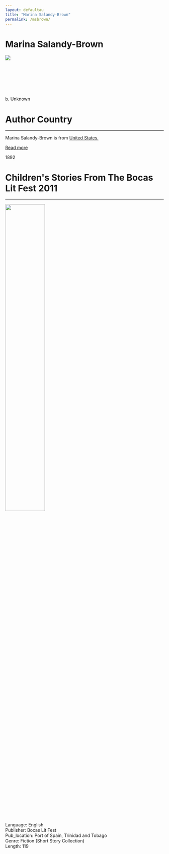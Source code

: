 ```yaml
---
layout: defaultau
title: "Marina Salandy-Brown"
permalink: /msbrown/
---
```

<!-- partial:index.partial.html -->
<div class="content">
    <h1>Marina Salandy-Brown</h1>
    <div class="quote">
        <div><img src="https://globalvoices.org/wp-content/uploads/2020/12/Marina-Headshot-400x600.jpg" class="logo"></div>
    </div>
    <div class="timeline">
        <div style="padding-bottom:100px;"></div>
        <div class="block">
            <div class="date right"><p class="right">b. Unknown</p></div>
            <div class="dot"></div>
            <div class="left first">
            <div class="author_country">
                <h1>Author Country</h1><hr>
            <div class="aclocation"> <p>Marina Salandy-Brown is from <a href="{{ site.baseurl }}/1">United States.</a></p></div>
                <div class="acreadmore"><a href="#" target="_blank">Read more</a></div>
            </div>
            </div>
        </div>
        <div class="block">
            <div class="date left"><p class="left">1892</p></div>
            <div class="dot"></div>
            <div class="right hide">
                <h1>Children's Stories From The Bocas Lit Fest 2011</h1><hr>
                <p><img src="https://m.media-amazon.com/images/I/41c1ZwrFnNL.SR160,240_BG243,243,243.jpg" height="50%" width = "50%"></p>
                <p>
                Language: English<br/>
                Publisher: Bocas Lit Fest<br/>
                Pub_location: Port of Spain, Trinidad and Tobago<br/>
                Genre: Fiction (Short Story Collection)<br/>
                Length: 119</p>
            </div>
        </div>
  <!-- partial -->
<script src='https://cdnjs.cloudflare.com/ajax/libs/jquery/3.1.1/jquery.min.js'></script><script  src="{{ site.baseurl }}/assets/js/authorscript.js"></script>

